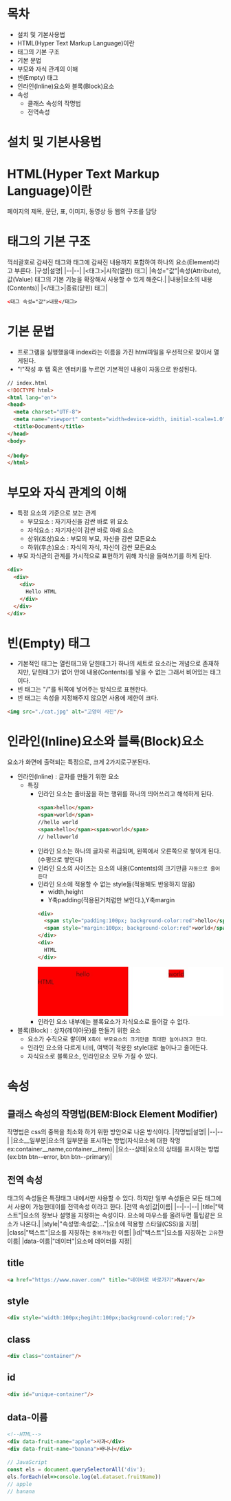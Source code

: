 # 목차
- 설치 및 기본사용법
- HTML(Hyper Text Markup Language)이란
- 태그의 기본 구조
- 기본 문법
- 부모와 자식 관계의 이해
- 빈(Empty) 태그
- 인라인(Inline)요소와 블록(Block)요소
- 속성
  - 클래스 속성의 작명법
  - 전역속성
# 설치 및 기본사용법

# HTML(Hyper Text Markup Language)이란
페이지의 제목, 문단, 표, 이미지, 동영상 등 웹의 구조를 담당

# 태그의 기본 구조
꺽쇠괄호로 감싸진 태그와 태그에 감싸진 내용까지 포함하여 하나의 요소(Element)라고 부른다.
|구성|설명|
|--|--|
|\<태그>|시작(열린) 태그|
|속성="값"|속성(Attribute),값(Value) 태그의 기본 기능을 확장해서 사용할 수 있게 해준다.|
|내용|요소의 내용(Contents)|
|\</태그>|종료(닫힌) 태그|
```html
<태그 속성="값">내용</태그>
```

# 기본 문법
- 프로그램을 실행했을때 index라는 이름을 가진 html파일을 우선적으로 찾아서 열게된다.
- "!"작성 후 탭 혹은 엔터키를 누르면 기본적인 내용이 자동으로 완성된다.
```html
// index.html
<!DOCTYPE html>
<html lang="en">
<head>
  <meta charset="UTF-8">
  <meta name="viewport" content="width=device-width, initial-scale=1.0">
  <title>Document</title>
</head>
<body>
  
</body>
</html>
```

# 부모와 자식 관계의 이해
- 특정 요소의 기준으로 보는 관계
  - 부모요소 : 자기자신을 감싼 바로 위 요소
  - 자식요소 : 자기자신이 감싼 바로 아래 요소
  - 상위(조상)요소 : 부모의 부모, 자신을 감싼 모든요소
  - 하위(후손)요소 : 자식의 자식, 자신이 감싼 모든요소
- 부모 자식관의 관계를 가시적으로 표현하기 위해 자식을 들여쓰기를 하게 된다.
```html
<div>           
  <div>         
    <div>       
      Hello HTML
    </div>
  </div>
</div>
```

# 빈(Empty) 태그
- 기본적인 태그는 열린태그와 닫힌태그가 하나의 세트로 요소라는 개념으로 존재하지만, 닫힌태그가 없어 안에 내용(Contents)를 넣을 수 없는 그래서 비어있는 태그이다.
- 빈 태그는 "/"를 뒤쪽에 넣어주는 방식으로 표현한다.
- 빈 태그는 속성을 지정해주지 않으면 사용에 제한이 크다.
```html
<img src="./cat.jpg" alt="고양이 사진"/>
```

# 인라인(Inline)요소와 블록(Block)요소
요소가 화면에 출력되는 특정으로, 크게 2가지로구분된다.
- 인라인(Inline) : 글자를 만들기 위한 요소
  - 특징 
    - 인라인 요소는 줄바꿈을 하는 행위를 하나의 띄어쓰리고 해석하게 된다.
      ```html
      <span>hello</span>
      <span>world</span>
      //hello world
      <span>hello</span><span>world</span>
      // helloworld
      ```
    - 인라인 요소는 하나의 글자로 취급되며, 왼쪽에서 오른쪽으로 쌓이게 된다.(수평으로 쌓인다)
    - 인라인 요소의 사이즈는 요소의 내용(Contents)의 크기만큼 `자동으로 줄어든다`
    - 인라인 요소에 적용할 수 없는 style들(적용해도 반응하지 않음)
      - width,height
      - Y축padding(적용된거처럼만 보인다.),Y축margin
      ```html
      <div>
        <span style="padding:100px; background-color:red">hello</span>
        <span style="margin:100px; background-color:red">world</span>
      </div>
      <div>
        HTML
      </div>
      ```
      ![코드결과물](./InlineElementBlank.jpg)
    - 인라인 요소 내부에는 블록요소가 자식요소로 들어갈 수 없다.
- 블록(Block) : 상자(레이아웃)를 만들기 위한 요소
  - 요소가 수직으로 쌓이며 `X축이 부모요소의 크기만큼 최대한 늘어나려고 한다`.
  - 인라인 요소와 다르게 너비, 여백이 적용한 style대로 늘어나고 줄어든다.
  - 자식요소로 블록요소, 인라인요소 모두 가질 수 있다.
# 속성
## 클래스 속성의 작명법(BEM:Block Element Modifier)
작명법은 css의 중복을 최소화 하기 위한 방안으로 나온 방식이다.
|작명법|설명|
|--|--|
|요소__일부분|요소의 일부분을 표시하는 방법(자식요소에 대한 작명 ex:container__name,container__item)|
|요소--상태|요소의 상태를 표시하는 방법(ex:btn btn--error, btn btn--primary)|
## 전역 속성
태그의 속성들은 특정태그 내에서만 사용할 수 있다. 하지만 일부 속성들은 모든 태그에서 사용이 가능한데이를 전역속성 이라고 한다.
|전역 속성|값|이름|
|--|--|--|
|title|"택스트"|요소의 정보나 설명을 지정하는 속성이다. 요소에 마우스를 올려두면 튤팁같은 요소가 나온다.|
|style|"속성명:속성값;..."|요소에 적용할 스타일(CSS)을 지정|
|class|"택스트"|요소를 지칭하는 `중복가능`한 이름|
|id|"택스트"|요소를 지칭하는 `고유`한 이름|
|data-이름|"데이터"|요소에 데이터를 지정|
## title
```html
<a href="https://www.naver.com/" title="네이버로 바로가기">Naver</a>
```
## style
```html
<div style="width:100px;hegiht:100px;background-color:red;"/>
```
## class
```html
<div class="container"/>
```
## id
```html
<div id="unique-container"/>
```
## data-이름
```html
<!--HTML-->
<div data-fruit-name="apple">사과</div>
<div data-fruit-name="banana">바나나</div>
```
```js
// JavaScript
const els = document.querySelectorAll('div');
els.forEach(el=>console.log(el.dataset.fruitName))
// apple
// banana
```